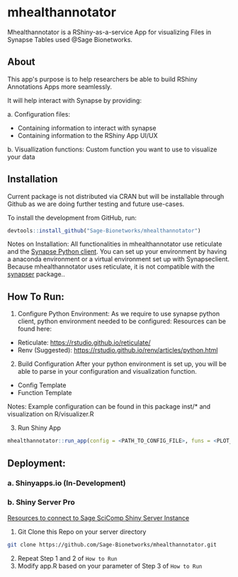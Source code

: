 # mhealthannotator
Mhealthannotator is a RShiny-as-a-service App for visualizing Files in Synapse Tables used @Sage Bionetworks. 

## About
This app's purpose is to help researchers be able to build RShiny Annotations Apps more seamlessly. 

It will help interact with Synapse by providing: 

a. Configuration files: 
- Containing information to interact with synapse
- Containing information to the RShiny App UI/UX

b. Visuallization functions: Custom function you want to use to visualize your data

## Installation
Current package is not distributed via CRAN but will be installable through Github as we are doing further testing and future use-cases.

To install the development from GitHub, run:
``` r
devtools::install_github("Sage-Bionetworks/mhealthannotator")
```
Notes on Installation:
All functionalities in mhealthannotator use reticulate and the [Synapse Python
client](https://pypi.org/project/synapseclient/). You can set up your environment by having a anaconda environment or a virtual environment set up with Synapseclient. Because mhealthannotator uses reticulate, it is not compatible with the [synapser](https://r-docs.synapse.org/) package..

## How To Run:
1. Configure Python Environment:
As we require to use synapse python client, python environment needed to be configured:
Resources can be found here: 
- Reticulate: https://rstudio.github.io/reticulate/
- Renv (Suggested): https://rstudio.github.io/renv/articles/python.html

2. Build Configuration
After your python environment is set up, you will be able to parse in your configuration and visualization function.

- Config Template
- Function Template

Notes: Example configuration can be found in this package inst/* and visualization on R/visualizer.R

3. Run Shiny App
```r
mhealthannotator::run_app(config = <PATH_TO_CONFIG_FILE>, funs = <PLOT_FUNCTION>)
```

## Deployment:

### a. Shinyapps.io (In-Development)

### b. Shiny Server Pro

[Resources to connect to Sage SciComp Shiny Server Instance](https://sagebionetworks.jira.com/wiki/spaces/SageShinyServer/pages/75497489/Shiny+Server)

1. Git Clone this Repo on your server directory
```zsh
git clone https://github.com/Sage-Bionetworks/mhealthannotator.git
```
2. Repeat Step 1 and 2 of `How to Run`
3. Modify app.R based on your parameter of Step 3 of `How to Run`


